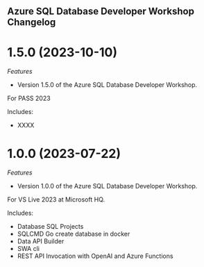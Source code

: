 ## Azure SQL Database Developer Workshop Changelog

<a name="1.5.0"></a>
# 1.5.0 (2023-10-10)

*Features*

* Version 1.5.0 of the Azure SQL Database Developer Workshop.

For PASS 2023

Includes:

* XXXX

<a name="1.0.0"></a>
# 1.0.0 (2023-07-22)

*Features*

* Version 1.0.0 of the Azure SQL Database Developer Workshop.

For VS Live 2023 at Microsoft HQ.

Includes:

* Database SQL Projects
* SQLCMD Go create database in docker
* Data API Builder
* SWA cli
* REST API Invocation with OpenAI and Azure Functions
